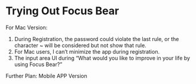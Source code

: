 # Trying Out Focus Bear

For Mac Version:

1. During Registration, the password could violate the last rule, or the character ~ will be considered but not show that rule.
2. For Mac users, I can’t minimize the app during registration.
3. The input area UI during “What would you like to improve in your life by using Focus Bear?”

Further Plan:
Mobile APP Version
